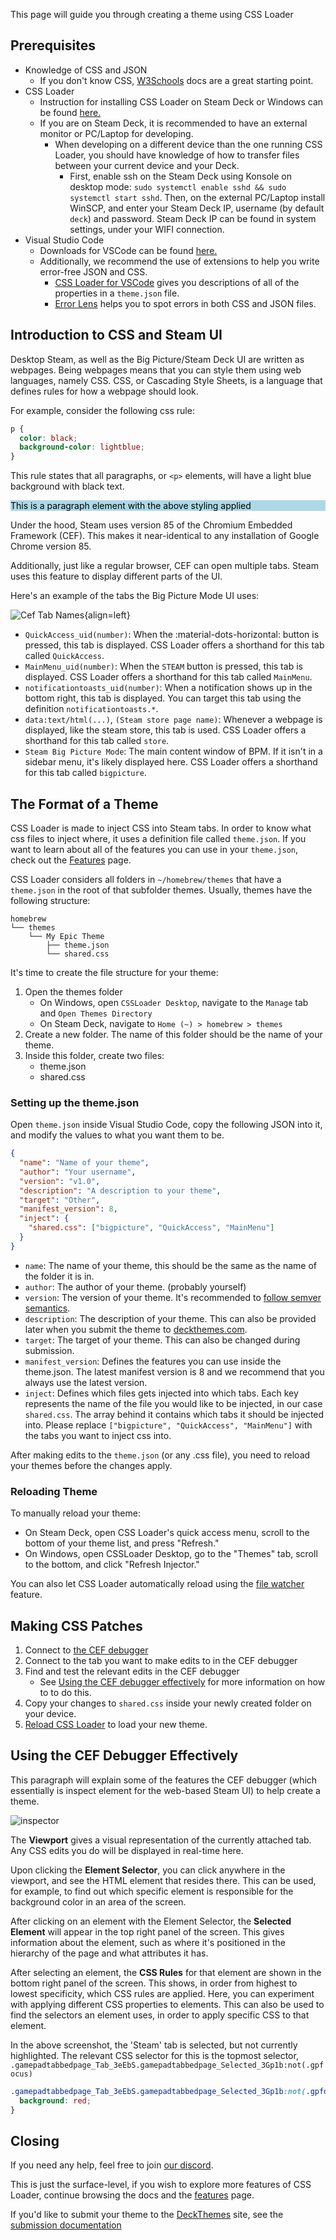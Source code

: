 <style>
@media only screen and (max-width: 800px) {
  ul {
    clear: left;
  }
}
</style>

This page will guide you through creating a theme using CSS Loader

## Prerequisites

- Knowledge of CSS and JSON
    - If you don't know CSS, [W3Schools](https://www.w3schools.com/css/default.asp) docs are a great starting point.
- CSS Loader
    - Instruction for installing CSS Loader on Steam Deck or Windows can be found [here.](Install.md)
    - If you are on Steam Deck, it is recommended to have an external monitor or PC/Laptop for developing.
        - When developing on a different device than the one running CSS Loader, you should have knowledge of how to transfer files between your current device and your Deck.
            - First, enable ssh on the Steam Deck using Konsole on desktop mode: `sudo systemctl enable sshd && sudo systemctl start sshd`. Then, on the external PC/Laptop install WinSCP, and enter your Steam Deck IP, username (by default `deck`) and password. Steam Deck IP can be found in system settings, under your WIFI connection.
- Visual Studio Code
    - Downloads for VSCode can be found [here.](https://code.visualstudio.com/)
    - Additionally, we recommend the use of extensions to help you write error-free JSON and CSS.
        - [CSS Loader for VSCode](https://marketplace.visualstudio.com/items?itemName=DeckThemes.css-loader-for-vs-code) gives you descriptions of all of the properties in a `theme.json` file.
        - [Error Lens](https://marketplace.visualstudio.com/items?itemName=usernamehw.errorlens) helps you to spot errors in both CSS and JSON files.

## Introduction to CSS and Steam UI

Desktop Steam, as well as the Big Picture/Steam Deck UI are written as webpages. Being webpages means that you can style them using web languages, namely CSS. CSS, or Cascading Style Sheets, is a language that defines rules for how a webpage should look.

For example, consider the following css rule:

```css
p {
  color: black;
  background-color: lightblue;
}
```

This rule states that all paragraphs, or `<p>` elements, will have a light blue background with black text.

<p style="color: black; background-color: lightblue;">This is a paragraph element with the above styling applied</p>

Under the hood, Steam uses version 85 of the Chromium Embedded Framework (CEF). This makes it near-identical to any installation of Google Chrome version 85.

Additionally, just like a regular browser, CEF can open multiple tabs. Steam uses this feature to display different parts of the UI.

Here's an example of the tabs the Big Picture Mode UI uses:

![Cef Tab Names](./img/cef-tab-names.png){align=left}

- `QuickAccess_uid(number)`: When the :material-dots-horizontal: button is pressed, this tab is displayed. CSS Loader offers a shorthand for this tab called `QuickAccess`.
- `MainMenu_uid(number)`: When the `STEAM` button is pressed, this tab is displayed. CSS Loader offers a shorthand for this tab called `MainMenu`.
- `notificationtoasts_uid(number)`: When a notification shows up in the bottom right, this tab is displayed. You can target this tab using the definition `notificationtoasts.*`.
- `data:text/html(...)`, `(Steam store page name)`: Whenever a webpage is displayed, like the steam store, this tab is used. CSS Loader offers a shorthand for this tab called `store`.
- `Steam Big Picture Mode`: The main content window of BPM. If it isn't in a sidebar menu, it's likely displayed here. CSS Loader offers a shorthand for this tab called `bigpicture`.

<div style="clear: left;" />

## The Format of a Theme

CSS Loader is made to inject CSS into Steam tabs. In order to know what css files to inject where, it uses a definition file called `theme.json`. If you want to learn about all of the features you can use in your `theme.json`, check out the [Features](Features.md) page.

CSS Loader considers all folders in `~/homebrew/themes` that have a `theme.json` in the root of that subfolder themes. Usually, themes have the following structure:

```
homebrew
└── themes
    └── My Epic Theme
        ├── theme.json
        └── shared.css
```

It's time to create the file structure for your theme:

1. Open the themes folder
   - On Windows, open `CSSLoader Desktop`, navigate to the `Manage` tab and `Open Themes Directory`
   - On Steam Deck, navigate to `Home (~) > homebrew > themes`
2. Create a new folder. The name of this folder should be the name of your theme.
3. Inside this folder, create two files:
   - theme.json
   - shared.css

### Setting up the theme.json

Open `theme.json` inside Visual Studio Code, copy the following JSON into it, and modify the values to what you want them to be.

```json
{
  "name": "Name of your theme",
  "author": "Your username",
  "version": "v1.0",
  "description": "A description to your theme",
  "target": "Other",
  "manifest_version": 8,
  "inject": {
    "shared.css": ["bigpicture", "QuickAccess", "MainMenu"]
  }
}
```

- `name`: The name of your theme, this should be the same as the name of the folder it is in.
- `author`: The author of your theme. (probably yourself)
- `version`: The version of your theme. It's recommended to [follow semver semantics](https://docs.npmjs.com/about-semantic-versioning).
- `description`: The description of your theme. This can also be provided later when you submit the theme to [deckthemes.com](https://deckthemes.com).
- `target`: The target of your theme. This can also be changed during submission.
- `manifest_version`: Defines the features you can use inside the theme.json. The latest manifest version is 8 and we recommend that you always use the latest version.
- `inject`: Defines which files gets injected into which tabs. Each key represents the name of the file you would like to be injected, in our case `shared.css`. The array behind it contains which tabs it should be injected into. Please replace `["bigpicture", "QuickAccess", "MainMenu"]` with the tabs you want to inject css into.

After making edits to the `theme.json` (or any .css file), you need to reload your themes before the changes apply.

### Reloading Theme

To manually reload your theme:

- On Steam Deck, open CSS Loader's quick access menu, scroll to the bottom of your theme list, and press "Refresh."
- On Windows, open CSSLoader Desktop, go to the "Themes" tab, scroll to the bottom, and click "Refresh Injector."

You can also let CSS Loader automatically reload using the [file watcher](./Features.md#file-watcher) feature.

## Making CSS Patches

1. Connect to [the CEF debugger](./Cef_Debugger.md)
2. Connect to the tab you want to make edits to in the CEF debugger
3. Find and test the relevant edits in the CEF debugger
    - See [Using the CEF debugger effectively](#using-the-cef-debugger-effectively) for more information on how to to do this.
4. Copy your changes to `shared.css` inside your newly created folder on your device.
5. [Reload CSS Loader](#reloading-theme) to load your new theme.

## Using the CEF Debugger Effectively

This paragraph will explain some of the features the CEF debugger (which essentially is inspect element for the web-based Steam UI) to help create a theme. 

![inspector](img/debugger2.png)

The **Viewport** gives a visual representation of the currently attached tab. Any CSS edits you do will be displayed in real-time here.

Upon clicking the **Element Selector**, you can click anywhere in the viewport, and see the HTML element that resides there. This can be used, for example, to find out which specific element is responsible for the background color in an area of the screen.

After clicking on an element with the Element Selector, the **Selected Element** will appear in the top right panel of the screen. This gives information about the element, such as where it's positioned in the hierarchy of the page and what attributes it has.

After selecting an element, the **CSS Rules** for that element are shown in the bottom right panel of the screen. This shows, in order from highest to lowest specificity, which CSS rules are applied. Here, you can experiment with applying different CSS properties to elements. This can also be used to find the selectors an element uses, in order to apply specific CSS to that element.

In the above screenshot, the 'Steam' tab is selected, but not currently highlighted. The relevant CSS selector for this is the topmost selector, `.gamepadtabbedpage_Tab_3eEbS.gamepadtabbedpage_Selected_3Gp1b:not(.gpfocus)`

```css
.gamepadtabbedpage_Tab_3eEbS.gamepadtabbedpage_Selected_3Gp1b:not(.gpfocus) {
  background: red;
}
```

## Closing

If you need any help, feel free to join [our discord](https://discord.gg/HsU72Kfnpf).

This is just the surface-level, if you wish to explore more features of CSS Loader, continue browsing the docs and the [features](./Features.md) page.

If you'd like to submit your theme to the [DeckThemes](https://deckthemes.com/) site, see the [submission documentation](../Submission.md)
